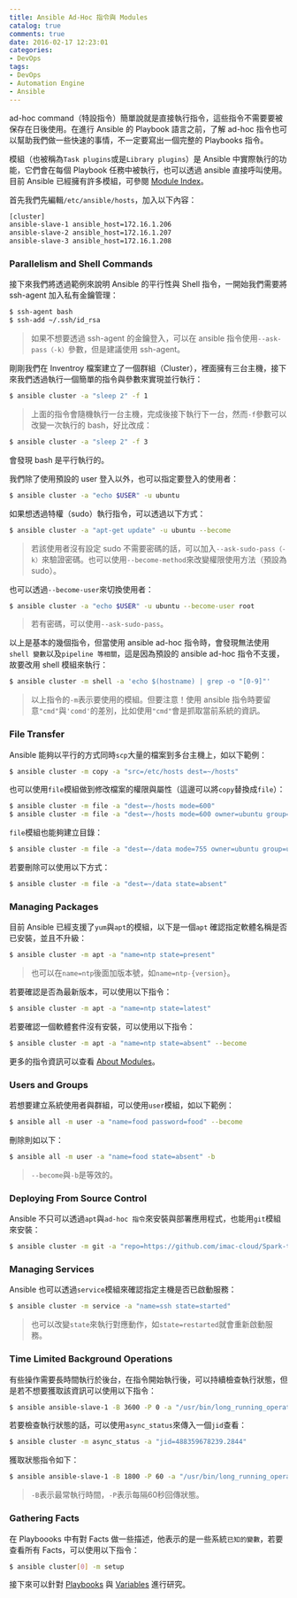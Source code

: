 ```yaml
---
title: Ansible Ad-Hoc 指令與 Modules
catalog: true
comments: true
date: 2016-02-17 12:23:01
categories:
- DevOps
tags:
- DevOps
- Automation Engine
- Ansible
---
```

ad-hoc command（特設指令）簡單說就是直接執行指令，這些指令不需要要被保存在日後使用。在進行 Ansible 的 Playbook 語言之前，了解 ad-hoc 指令也可以幫助我們做一些快速的事情，不一定要寫出一個完整的 Playbooks 指令。

模組（也被稱為`Task plugins`或是`Library plugins`）是 Ansible 中實際執行的功能，它們會在每個 Playbook 任務中被執行，也可以透過 ansible 直接呼叫使用。目前 Ansible 已經擁有許多模組，可參閱 [Module Index](http://docs.ansible.com/ansible/modules_by_category.html)。

<!--more-->

首先我們先編輯`/etc/ansible/hosts`，加入以下內容：
```sh
[cluster]
ansible-slave-1 ansible_host=172.16.1.206
ansible-slave-2 ansible_host=172.16.1.207
ansible-slave-3 ansible_host=172.16.1.208
```

### Parallelism and Shell Commands
接下來我們將透過範例來說明 Ansible 的平行性與 Shell 指令，一開始我們需要將 ssh-agent 加入私有金鑰管理：
```sh
$ ssh-agent bash
$ ssh-add ~/.ssh/id_rsa
```
> 如果不想要透過 ssh-agent 的金鑰登入，可以在 ansible 指令使用`--ask-pass（-k）`參數，但是建議使用 ssh-agent。

剛剛我們在 Inventroy 檔案建立了一個群組（Cluster），裡面擁有三台主機，接下來我們透過執行一個簡單的指令與參數來實現並行執行：
```sh
$ ansible cluster -a "sleep 2" -f 1
```
> 上面的指令會隨機執行一台主機，完成後接下執行下一台，然而`-f`參數可以改變一次執行的 bash，好比改成：
```sh
$ ansible cluster -a "sleep 2" -f 3
```
會發現 bash 是平行執行的。

我們除了使用預設的 user 登入以外，也可以指定要登入的使用者：
```sh
$ ansible cluster -a "echo $USER" -u ubuntu
```

如果想透過特權（sudo）執行指令，可以透過以下方式：
```sh
$ ansible cluster -a "apt-get update" -u ubuntu --become
```
> 若該使用者沒有設定 sudo 不需要密碼的話，可以加入`--ask-sudo-pass（-k）`來驗證密碼。也可以使用`--become-method`來改變權限使用方法（預設為 sudo）。

也可以透過`--become-user`來切換使用者：
```sh
$ ansible cluster -a "echo $USER" -u ubuntu --become-user root
```
> 若有密碼，可以使用```--ask-sudo-pass```。


以上是基本的幾個指令，但當使用 ansible ad-hoc 指令時，會發現無法使用`shell 變數`以及`pipeline 等相關`，這是因為預設的 ansible ad-hoc 指令不支援，
故要改用 shell 模組來執行：
```sh
$ ansible cluster -m shell -a 'echo $(hostname) | grep -o "[0-9]"'
```
> 以上指令的`-m`表示要使用的模組。但要注意！使用 ansible 指令時要留意`"cmd"`與`'comd'`的差別，比如使用`"cmd"`會是抓取當前系統的資訊。

### File Transfer
Ansible 能夠以平行的方式同時`scp`大量的檔案到多台主機上，如以下範例：
```sh
$ ansible cluster -m copy -a "src=/etc/hosts dest=~/hosts"
```

也可以使用`file`模組做到修改檔案的權限與屬性（這邊可以將`copy`替換成`file`）：
```sh
$ ansible cluster -m file -a "dest=~/hosts mode=600"
$ ansible cluster -m file -a "dest=~/hosts mode=600 owner=ubuntu group=ubuntu"
```

`file`模組也能夠建立目錄：
```sh
$ ansible cluster -m file -a "dest=~/data mode=755 owner=ubuntu group=ubuntu state=directory"
```

若要刪除可以使用以下方式：
```sh
$ ansible cluster -m file -a "dest=~/data state=absent"
```

### Managing Packages
目前 Ansible 已經支援了`yum`與`apt`的模組，以下是一個`apt` 確認指定軟體名稱是否已安裝，並且不升級：
```sh
$ ansible cluster -m apt -a "name=ntp state=present"
```
> 也可以在`name=ntp`後面加版本號，如`name=ntp-{version}`。

若要確認是否為最新版本，可以使用以下指令：
```sh
$ ansible cluster -m apt -a "name=ntp state=latest"
```

若要確認一個軟體套件沒有安裝，可以使用以下指令：
```sh
$ ansible cluster -m apt -a "name=ntp state=absent" --become
```

更多的指令資訊可以查看 [About Modules](http://docs.ansible.com/ansible/modules.html)。

### Users and Groups
若想要建立系統使用者與群組，可以使用`user`模組，如以下範例：
```sh
$ ansible all -m user -a "name=food password=food" --become
```

刪除則如以下：
```sh
$ ansible all -m user -a "name=food state=absent" -b
```
> `--become`與`-b`是等效的。

### Deploying From Source Control
Ansible 不只可以透過`apt`與`ad-hoc 指令`來安裝與部署應用程式，也能用`git`模組來安裝：
```sh
$ ansible cluster -m git -a "repo=https://github.com/imac-cloud/Spark-tutorial.git dest=~/spark-tutorial" -f 3
```

### Managing Services
Ansible 也可以透過`service`模組來確認指定主機是否已啟動服務：
```sh
$ ansible cluster -m service -a "name=ssh state=started"
```
> 也可以改變`state`來執行對應動作，如`state=restarted`就會重新啟動服務。

### Time Limited Background Operations
有些操作需要長時間執行於後台，在指令開始執行後，可以持續檢查執行狀態，但是若不想要獲取該資訊可以使用以下指令：
```sh
$ ansible ansible-slave-1 -B 3600 -P 0 -a "/usr/bin/long_running_operation --do-stuff"
```

若要檢查執行狀態的話，可以使用`async_status`來傳入一個`jid`查看：
```sh
$ ansible cluster -m async_status -a "jid=488359678239.2844"
```

獲取狀態指令如下：
```sh
$ ansible ansible-slave-1 -B 1800 -P 60 -a "/usr/bin/long_running_operation --do-stuff"
```
> `-B`表示最常執行時間，`-P`表示每隔60秒回傳狀態。

### Gathering Facts
在 Playboooks 中有對 Facts 做一些描述，他表示的是一些系統`已知的變數`，若要查看所有 Facts，可以使用以下指令：
```sh
$ ansible cluster[0] -m setup
```

接下來可以針對 [Playbooks](http://docs.ansible.com/ansible/playbooks.html) 與 [Variables](http://docs.ansible.com/ansible/playbooks_variables.html) 進行研究。
